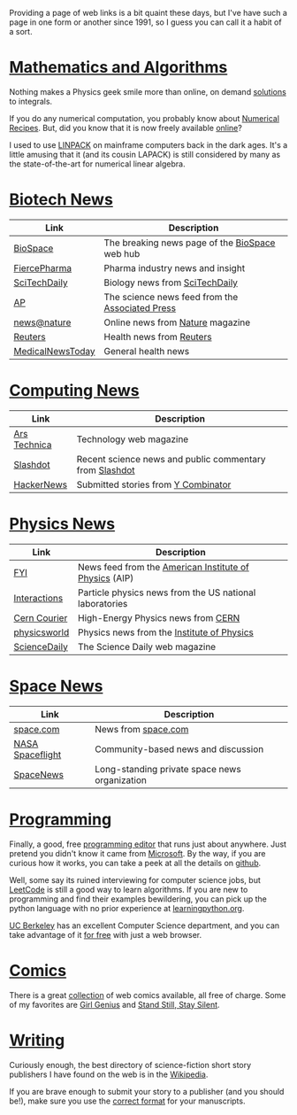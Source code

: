 Providing a page of web links is a bit quaint these days,
but I've have such a page in one form or another since 1991, 
so I guess you can call it a habit of a sort.

# [Mathematics and Algorithms](#math)

Nothing makes a Physics geek smile more than online, on demand
[solutions](https://www.wolframalpha.com/calculators/integral-calculator/) to integrals.

If you do any numerical computation, you probably know about
[Numerical Recipes](https://www.amazon.com/Numerical-Recipes-3rd-Scientific-Computing/dp/0521880688). 
But, did you know that it is now freely available 
[online](http://numerical.recipes/)?

I used to use [LINPACK](https://en.wikipedia.org/wiki/LINPACK) on mainframe computers 
back in the dark ages. It's a little amusing that it (and its cousin LAPACK) is still 
considered by many as the state-of-the-art for numerical linear algebra.

# [Biotech News](#biotech)


| Link | Description |
| ----- | ----- |
| [BioSpace](https://www.biospace.com/news/#breakingnews) | The breaking news page of the [BioSpace](https://www.biospace.com/) web hub |
| [FiercePharma](https://www.fiercepharma.com/) | Pharma industry news and insight |
| [SciTechDaily](https://scitechdaily.com/news/biology/) | Biology news from [SciTechDaily](https://scitechdaily.com/) |
| [AP](https://www.apnews.com/Science) | The science news feed from the [Associated Press](https://www.ap.org/en-us/) |
| [news@nature](https://www.nature.com/news) | Online news from [Nature](https://www.nature.com/) magazine |
| [Reuters](https://www.reuters.com/news/health) | Health news from [Reuters](https://www.reuters.com/) |
| [MedicalNewsToday](https://www.medicalnewstoday.com/) | General health news |

# [Computing News](#computing)

| Link | Description |
| ----- | ----- |
| [Ars Technica](https://arstechnica.com/) | Technology web magazine |
| [Slashdot](https://science.slashdot.org/)  | Recent science news and public commentary from [Slashdot](https://slashdot.org/) |
| [HackerNews](https://news.ycombinator.com) | Submitted stories from [Y Combinator](https://www.ycombinator.com) |


# [Physics News](#physics)

| Link | Description |
| ----- | ----- |
| [FYI](https://www.aip.org/fyi) | News feed from the [American Institute of Physics](https://www.aip.org/) (AIP) |
| [Interactions](https://www.interactions.org/) | Particle physics news from the US national laboratories |
| [Cern Courier](https://cerncourier.com/) | High-Energy Physics news from [CERN](https://home.cern/) |
| [physicsworld](https://physicsworld.com/) | Physics news from the [Institute of Physics](http://www.iop.org/) |
| [ScienceDaily](https://www.sciencedaily.com/) | The Science Daily web magazine |

# [Space News](#space)

| Link | Description |
| ----- | ----- |
| [space.com](https://www.space.com/news) | News from [space.com](https://www.space.com/) |
| [NASA Spaceflight](https://www.nasaspaceflight.com) | Community-based news and discussion |
| [SpaceNews](https://spacenews.com) | Long-standing private space news organization |

# [Programming](programming)

Finally, a good, free [programming editor](https://code.visualstudio.com/) that runs just about
anywhere. Just pretend you didn't know it came from [Microsoft](https://www.microsoft.com/).
By the way, if you are curious how it works, you can take a peek at all the
details on [github](https://github.com/microsoft/vscode).

Well, some say its ruined interviewing for computer science jobs, but [LeetCode](https://leetcode.com/)
is still a good way to learn algorithms. If you are new to programming and find their
examples bewildering, you can pick up the python language with no prior experience at
[learningpython.org](https://www.learnpython.org/).

[UC Berkeley](https://bootcamp.berkeley.edu/) has an excellent Computer Science department, 
and you can take advantage of it [for free](https://bootcamp.berkeley.edu/coding/online/landing)
with just a web browser.

# [Comics](#comics)

There is a great [collection](https://hiveworkscomics.com/) of web comics available, 
all free of charge. Some of my favorites are [Girl Genius](http://www.girlgeniusonline.com/comic.php#.XWszRi2ZOL4) 
and [Stand Still, Stay Silent](http://www.sssscomic.com/).

# [Writing](#social)

Curiously enough, the best directory of science-fiction short story publishers I have found on the web is 
in the [Wikipedia](http://en.wikipedia.org/wiki/Science_fiction_magazine).

If you are brave enough to submit your story to a publisher (and you should be!), make 
sure you use the [correct format](http://www.sfwa.org/category/manuscript-formatting/) for your manuscripts.

